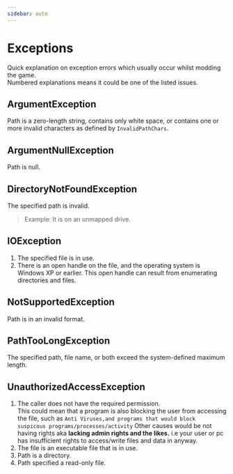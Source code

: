 ```yaml
---
sidebar: auto
---
```


# Exceptions
Quick explanation on exception errors which usually occur whilst modding the game.  
Numbered explanations means it could be one of the listed issues.

## ArgumentException
Path is a zero-length string, contains only white space, or contains one or more invalid characters as defined by `InvalidPathChars`.

## ArgumentNullException
Path is null.

## DirectoryNotFoundException
The specified path is invalid.
> Example: It is on an unmapped drive.

## IOException
1. The specified file is in use.
2. There is an open handle on the file, and the operating system is Windows XP or earlier. This open handle can result from enumerating directories and files.

## NotSupportedException
Path is in an invalid format.

## PathTooLongException
The specified path, file name, or both exceed the system-defined maximum length.

## UnauthorizedAccessException
1. The caller does not have the required permission.  
   This could mean that a program is also blocking the user from accessing the file, such as `Anti Viruses,and programs that would block suspicous programs/processes/activity` Other causes would be not having rights aka **lacking admin rights and the likes.** i.e your user or pc has insufficient rights to access/write files and data in anyway.
2. The file is an executable file that is in use.
3. Path is a directory.
4. Path specified a read-only file.

